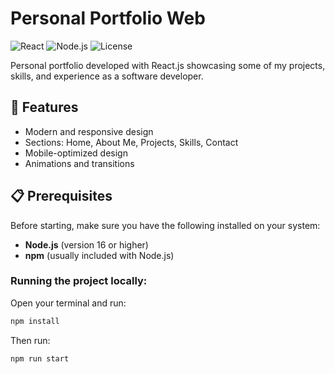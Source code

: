 # Personal Portfolio Web

![React](https://img.shields.io/badge/React-18.2.0-blue)
![Node.js](https://img.shields.io/badge/Node.js-16+-green)
![License](https://img.shields.io/badge/License-MIT-yellow)

Personal portfolio developed with React.js showcasing some of my projects, skills, and experience as a software developer.

## 🚀 Features

- Modern and responsive design
- Sections: Home, About Me, Projects, Skills, Contact
- Mobile-optimized design
- Animations and transitions

## 📋 Prerequisites

Before starting, make sure you have the following installed on your system:

- **Node.js** (version 16 or higher)
- **npm** (usually included with Node.js)

### Running the project locally:

Open your terminal and run:

```bash
npm install
```

Then run:

```bash
npm run start